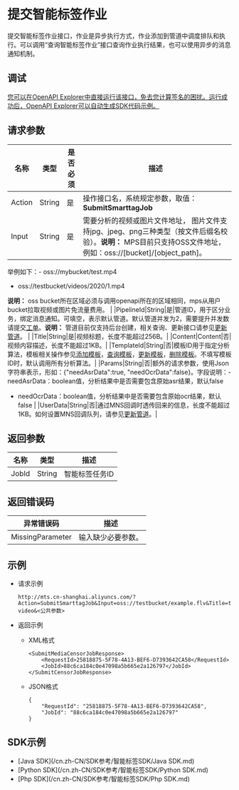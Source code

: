 # 提交智能标签作业

提交智能标签作业接口，作业是异步执行方式，作业添加到管道中调度排队和执行。可以调用“查询智能标签作业”接口查询作业执行结果，也可以使用异步的消息通知机制。

## 调试

[您可以在OpenAPI Explorer中直接运行该接口，免去您计算签名的困扰。运行成功后，OpenAPI Explorer可以自动生成SDK代码示例。](https://api.aliyun.com/#product=Mts&api=SubmitSmarttagJob&type=RPC&version=2014-06-18)

## 请求参数

|名称|类型|是否必须|描述|
|--|--|----|--|
|Action|String|是|操作接口名，系统规定参数，取值：**SubmitSmarttagJob**|
|Input|String|是|需要分析的视频或图片文件地址， 图片文件支持jpg、jpeg、png三种类型（按文件后缀名校验）。**说明：** MPS目前只支持OSS文件地址，例如：oss://\[bucket\]/\[object\_path\]。

举例如下：-   oss://mybucket/test.mp4
-   oss://testbucket/videos/2020/1.mp4

**说明：** oss bucket所在区域必须与调用openapi所在的区域相同，mps从用户bucket拉取视频或图片免流量费用。 |
|PipelineId|String|是|管道ID，用于区分业务，绑定消息通知。可填空，表示默认管道。默认管道并发为2，需要提升并发数请提交[工单](https://selfservice.console.aliyun.com/ticket/category/mts/today)。**说明：** 管道目前仅支持后台创建，相关查询、更新接口请参见[更新管道](/cn.zh-CN/API参考/管道接口/更新管道.md)。 |
|Title|String|是|视频标题，长度不能超过256B。|
|Content|Content|否|视频内容描述，长度不能超过1KB。|
|TemplateId|String|否|模板ID用于指定分析算法，模板相关操作参见[添加模板](/cn.zh-CN/API参考/智能标签接口/添加模板.md)，[查询模板](/cn.zh-CN/API参考/智能标签接口/查询模板.md)，[更新模板](/cn.zh-CN/API参考/智能标签接口/更新模板.md)，[删除模板](/cn.zh-CN/API参考/智能标签接口/删除模板.md)。不填写模板ID时，默认调用所有分析算法。|
|Params|String|否|额外的请求参数，使用Json字符串表示，形如：\{"needAsrData":true, "needOcrData":false\}。字段说明：-   needAsrData：boolean值，分析结果中是否需要包含原始asr结果，默认false
-   needOcrData：boolean值，分析结果中是否需要包含原始ocr结果，默认false |
|UserData|String|否|通过MNS回调时透传回来的信息，长度不能超过1KB。如何设置MNS回调队列，请参见[更新管道](/cn.zh-CN/API参考/管道接口/更新管道.md)。|

## 返回参数

|名称|类型|描述|
|--|--|--|
|JobId|String|智能标签任务ID|

## 返回错误码

|异常错误码|描述|
|-----|--|
|MissingParameter|输入缺少必要参数。|

## 示例

-   请求示例

    ```
    http://mts.cn-shanghai.aliyuncs.com/?Action=SubmitSmarttagJob&Input=oss://testbucket/example.flv&Title=test-video&<公共参数>
    ```

-   返回示例
    -   XML格式

        ```
        <SubmitMediaCensorJobResponse>
            <RequestId>25818875-5F78-4A13-BEF6-D7393642CA58</RequestId>
            <JobId>88c6ca184c0e47098a5b665e2a126797</JobId>
        </SubmitCensorJobResponse>
        ```

    -   JSON格式

        ```
        {
            "RequestId": "25818875-5F78-4A13-BEF6-D7393642CA58",
            "JobId": "88c6ca184c0e47098a5b665e2a126797"
        }
        ```


## SDK示例

-   [Java SDK](/cn.zh-CN/SDK参考/智能标签SDK/Java SDK.md)
-   [Python SDK](/cn.zh-CN/SDK参考/智能标签SDK/Python SDK.md)
-   [Php SDK](/cn.zh-CN/SDK参考/智能标签SDK/Php SDK.md)

